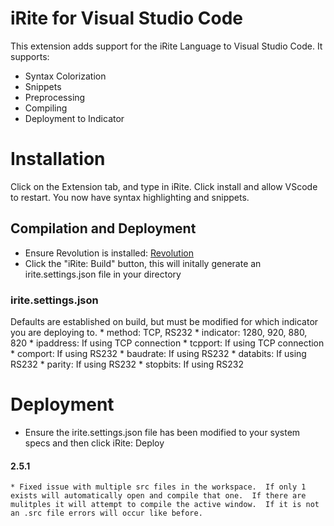iRite for Visual Studio Code
============================

This extension adds support for the iRite Language to Visual Studio
Code. It supports:

-   Syntax Colorization
-   Snippets
-   Preprocessing
-   Compiling
-   Deployment to Indicator

Installation
============

Click on the Extension tab, and type in iRite. Click install and allow
VScode to restart. You now have syntax highlighting and snippets.

Compilation and Deployment
--------------------------

-   Ensure Revolution is installed:
    [Revolution](https://www.ricelake.com/en-us/products/product-details/revolution-scale-software#/resources-downloads "Revolution Scale Software")
-   Click the "iRite: Build" button, this will initally generate an
    irite.settings.json file in your directory

### irite.settings.json

Defaults are established on build, but must be modified for which
indicator you are deploying to. \* method: TCP, RS232 \* indicator:
1280, 920, 880, 820 \* ipaddress: If using TCP connection \* tcpport: If
using TCP connection \* comport: If using RS232 \* baudrate: If using
RS232 \* databits: If using RS232 \* parity: If using RS232 \* stopbits:
If using RS232

Deployment
==========

-   Ensure the irite.settings.json file has been modified to your system
    specs and then click iRite: Deploy

#### 2.5.1
    * Fixed issue with multiple src files in the workspace.  If only 1 exists will automatically open and compile that one.  If there are mulitples it will attempt to compile the active window.  If it is not an .src file errors will occur like before.  
